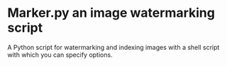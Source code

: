 # Marker.py an image watermarking script

A Python script for watermarking and indexing images with a shell script with which you can specify options.